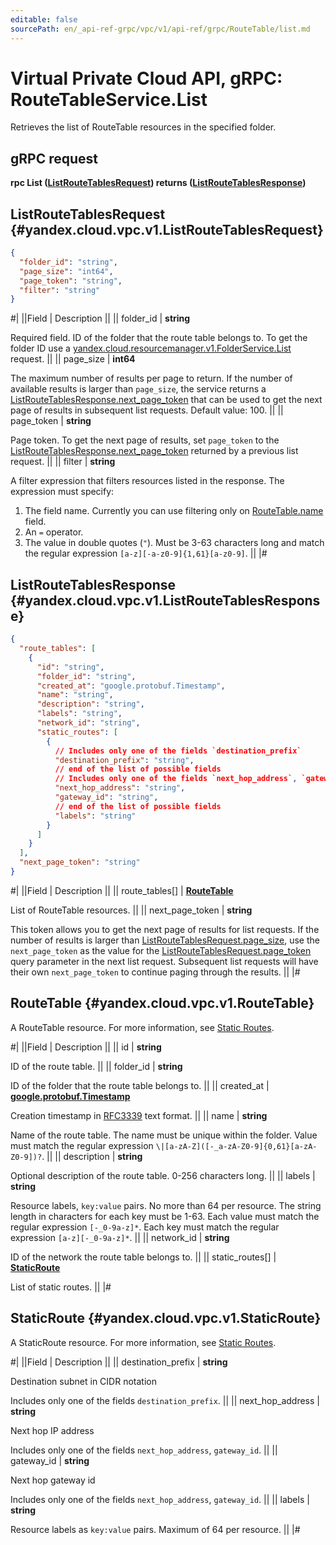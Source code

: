 ```yaml
---
editable: false
sourcePath: en/_api-ref-grpc/vpc/v1/api-ref/grpc/RouteTable/list.md
---
```


# Virtual Private Cloud API, gRPC: RouteTableService.List

Retrieves the list of RouteTable resources in the specified folder.

## gRPC request

**rpc List ([ListRouteTablesRequest](#yandex.cloud.vpc.v1.ListRouteTablesRequest)) returns ([ListRouteTablesResponse](#yandex.cloud.vpc.v1.ListRouteTablesResponse))**

## ListRouteTablesRequest {#yandex.cloud.vpc.v1.ListRouteTablesRequest}

```json
{
  "folder_id": "string",
  "page_size": "int64",
  "page_token": "string",
  "filter": "string"
}
```

#|
||Field | Description ||
|| folder_id | **string**

Required field. ID of the folder that the route table belongs to.
To get the folder ID use a [yandex.cloud.resourcemanager.v1.FolderService.List](/docs/resource-manager/api-ref/grpc/Folder/list#List) request. ||
|| page_size | **int64**

The maximum number of results per page to return. If the number of available
results is larger than `page_size`,
the service returns a [ListRouteTablesResponse.next_page_token](#yandex.cloud.vpc.v1.ListRouteTablesResponse)
that can be used to get the next page of results in subsequent list requests. Default value: 100. ||
|| page_token | **string**

Page token. To get the next page of results, set `page_token` to the
[ListRouteTablesResponse.next_page_token](#yandex.cloud.vpc.v1.ListRouteTablesResponse) returned by a previous list request. ||
|| filter | **string**

A filter expression that filters resources listed in the response.
The expression must specify:
1. The field name. Currently you can use filtering only on [RouteTable.name](#yandex.cloud.vpc.v1.RouteTable) field.
2. An `=` operator.
3. The value in double quotes (`"`). Must be 3-63 characters long and match the regular expression `[a-z][-a-z0-9]{1,61}[a-z0-9]`. ||
|#

## ListRouteTablesResponse {#yandex.cloud.vpc.v1.ListRouteTablesResponse}

```json
{
  "route_tables": [
    {
      "id": "string",
      "folder_id": "string",
      "created_at": "google.protobuf.Timestamp",
      "name": "string",
      "description": "string",
      "labels": "string",
      "network_id": "string",
      "static_routes": [
        {
          // Includes only one of the fields `destination_prefix`
          "destination_prefix": "string",
          // end of the list of possible fields
          // Includes only one of the fields `next_hop_address`, `gateway_id`
          "next_hop_address": "string",
          "gateway_id": "string",
          // end of the list of possible fields
          "labels": "string"
        }
      ]
    }
  ],
  "next_page_token": "string"
}
```

#|
||Field | Description ||
|| route_tables[] | **[RouteTable](#yandex.cloud.vpc.v1.RouteTable)**

List of RouteTable resources. ||
|| next_page_token | **string**

This token allows you to get the next page of results for list requests. If the number of results
is larger than [ListRouteTablesRequest.page_size](#yandex.cloud.vpc.v1.ListRouteTablesRequest), use
the `next_page_token` as the value
for the [ListRouteTablesRequest.page_token](#yandex.cloud.vpc.v1.ListRouteTablesRequest) query parameter
in the next list request. Subsequent list requests will have their own
`next_page_token` to continue paging through the results. ||
|#

## RouteTable {#yandex.cloud.vpc.v1.RouteTable}

A RouteTable resource. For more information, see [Static Routes](/docs/vpc/concepts/routing).

#|
||Field | Description ||
|| id | **string**

ID of the route table. ||
|| folder_id | **string**

ID of the folder that the route table belongs to. ||
|| created_at | **[google.protobuf.Timestamp](https://developers.google.com/protocol-buffers/docs/reference/google.protobuf#timestamp)**

Creation timestamp in [RFC3339](https://www.ietf.org/rfc/rfc3339.txt) text format. ||
|| name | **string**

Name of the route table.
The name must be unique within the folder.
Value must match the regular expression `\|[a-zA-Z]([-_a-zA-Z0-9]{0,61}[a-zA-Z0-9])?`. ||
|| description | **string**

Optional description of the route table. 0-256 characters long. ||
|| labels | **string**

Resource labels, `key:value` pairs.
No more than 64 per resource.
The string length in characters for each key must be 1-63.
Each value must match the regular expression `[-_0-9a-z]*`.
Each key must match the regular expression `[a-z][-_0-9a-z]*`. ||
|| network_id | **string**

ID of the network the route table belongs to. ||
|| static_routes[] | **[StaticRoute](#yandex.cloud.vpc.v1.StaticRoute)**

List of static routes. ||
|#

## StaticRoute {#yandex.cloud.vpc.v1.StaticRoute}

A StaticRoute resource. For more information, see [Static Routes](/docs/vpc/concepts/routing).

#|
||Field | Description ||
|| destination_prefix | **string**

Destination subnet in CIDR notation

Includes only one of the fields `destination_prefix`. ||
|| next_hop_address | **string**

Next hop IP address

Includes only one of the fields `next_hop_address`, `gateway_id`. ||
|| gateway_id | **string**

Next hop gateway id

Includes only one of the fields `next_hop_address`, `gateway_id`. ||
|| labels | **string**

Resource labels as `` key:value `` pairs. Maximum of 64 per resource. ||
|#